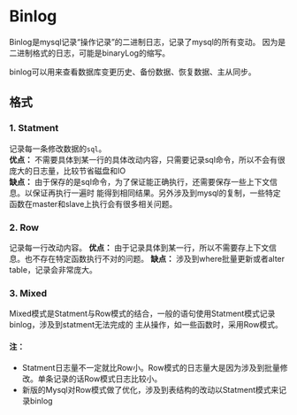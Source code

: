 # Binlog

Binlog是mysql记录“操作记录”的二进制日志，记录了mysql的所有变动。
因为是二进制格式的日志，可能是binaryLog的缩写。

binlog可以用来查看数据库变更历史、备份数据、恢复数据、主从同步。

## 格式
### 1. Statment
记录每一条修改数据的`sql`。   
**优点：**
不需要具体到某一行的具体改动内容，只需要记录sql命令，所以不会有很庞大的日志量，比较节省磁盘和IO   
**缺点：**
由于保存的是sql命令，为了保证能正确执行，还需要保存一些上下文信息。以保证再执行一遍时
能得到相同结果。另外涉及到mysql的复制，一些特定函数在master和slave上执行会有很多相关问题。

### 2. Row
记录每一行改动内容。
**优点：**
由于记录具体到某一行，所以不需要存上下文信息。也不存在特定函数执行不对的问题。
**缺点：**
涉及到where批量更新或者alter table，记录会非常庞大。

### 3. Mixed
Mixed模式是Statment与Row模式的结合，一般的语句使用Statment模式记录binlog，涉及到statment无法完成的
主从操作，如一些函数时，采用Row模式。

#### 注：
* Statment日志量不一定就比Row小。Row模式的日志量大是因为涉及到批量修改。单条记录的话Row模式日志比较小。
* 新版的Mysql对Row模式做了优化，涉及到表结构的改动以Statment模式来记录binlog